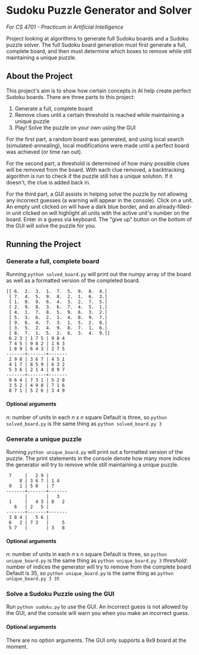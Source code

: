 # Sudoku Puzzle Generator and Solver
_For CS 4701 - Practicum in Artificial Intelligence_

Project looking at algorithms to generate full Sudoku boards and a Sudoku puzzle solver. The full Sudoku board generation must first generate a full, complete board, and then must determine which boxes to remove while still maintaining a unique puzzle.

## About the Project
This project's aim is to show how certain concepts in AI help create perfect Sudoku boards. There are three parts to this project:
1. Generate a full, complete board
2. Remove clues until a certain threshold is reached while maintaining a unique puzzle
3. Play! Solve the puzzle on your own using the GUI

For the first part, a random board was generated, and using local search (simulated-annealing), local modifications were made until a perfect board was achieved (or time ran out).

For the second part, a threshold is determined of how many possible clues will be removed from the board. With each clue removed, a backtracking algorithm is run to check if the puzzle still has a unique solution. If it doesn't, the clue is added back in.

For the third part, a GUI assists in helping solve the puzzle by not allowing any incorrect guesses (a warning will appear in the console). Click on a unit. An empty unit clicked on will have a dark blue border, and an already-filled-in unit clicked on will highlight all units with the active unit's number on the board. Enter in a guess via keyboard. The "give up" button on the bottom of the GUI will solve the puzzle for you.

## Running the Project

### Generate a full, complete board
Running `python solved_board.py` will print out the numpy array of the board as well as a formatted version of the completed board.

```
[[ 6.  2.  3.  1.  7.  5.  9.  8.  4.]
 [ 7.  4.  5.  9.  8.  2.  1.  6.  3.]
 [ 1.  8.  9.  6.  4.  3.  2.  7.  5.]
 [ 2.  9.  8.  3.  6.  7.  4.  5.  1.]
 [ 4.  1.  7.  8.  5.  9.  6.  3.  2.]
 [ 5.  3.  6.  2.  1.  4.  8.  9.  7.]
 [ 9.  6.  4.  7.  3.  1.  5.  2.  8.]
 [ 3.  5.  2.  4.  9.  8.  7.  1.  6.]
 [ 8.  7.  1.  5.  2.  6.  3.  4.  9.]]
 6 2 3 | 1 7 5 | 9 8 4
 7 4 5 | 9 8 2 | 1 6 3
 1 8 9 | 6 4 3 | 2 7 5
-------+-------+-------
 2 9 8 | 3 6 7 | 4 5 1
 4 1 7 | 8 5 9 | 6 3 2
 5 3 6 | 2 1 4 | 8 9 7
-------+-------+-------
 9 6 4 | 7 3 1 | 5 2 8
 3 5 2 | 4 9 8 | 7 1 6
 8 7 1 | 5 2 6 | 3 4 9
```

#### Optional arguments
_n_: number of units in each _n_ x _n_ square
Default is three, so `python solved_board.py` is the same thing as `python solved_board.py 3`

### Generate a unique puzzle
Running `python unique_board.py` will print out a formatted version of the puzzle. The print statements in the console denote how many more indices the generator will try to remove while still maintaining a unique puzzle.

```
 7     |   2 9 |
     8 | 3 6 7 | 1 4
 9   1 | 5 8   | 7
-------+-------+-------
       |       |   3
 1     |   4 3 | 8   2
   6   | 2   5 |
-------+-------+-------
 3 8 4 |   5 6 |
 6   2 | 7 3   |     5
 5 7   |       | 3   8
```

#### Optional arguments
_n_: number of units in each _n_ x _n_ square
Default is three, so `python unique_board.py` is the same thing as `python unique_board.py 3`
_threshold_: number of indices the generator will try to remove from the complete board
Default is 35, so `python unique_board.py` is the same thing as `python unique_board.py 3 35`

### Solve a Sudoku Puzzle using the GUI
Run `python sudoku.py` to use the GUI.
An incorrect guess is not allowed by the GUI, and the console will warn you when you make an incorrect guess.

#### Optional arguments
There are no option arguments. The GUI only supports a 9x9 board at the moment.
